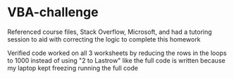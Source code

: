 # VBA-challenge
Referenced course files, Stack Overflow, Microsoft, and had a tutoring session to aid with correcting the logic to complete this homework

Verified code worked on all 3 worksheets by reducing the rows in the loops to 1000 instead of using "2 to Lastrow" like the full code is written because my laptop kept freezing running the full code
